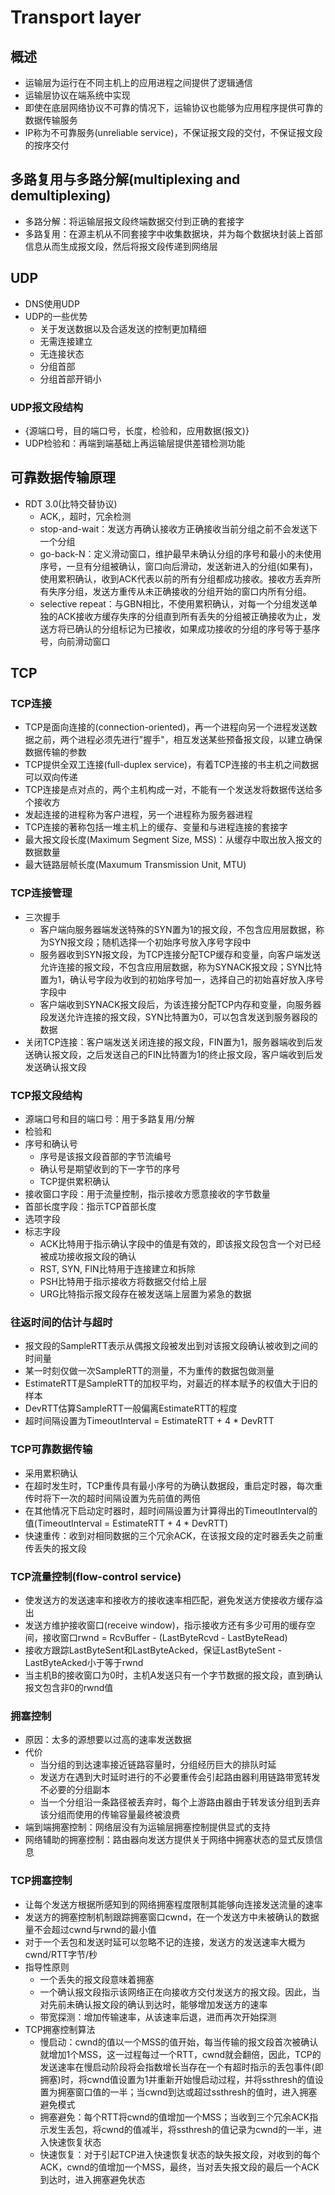 # Transport layer

## 概述

- 运输层为运行在不同主机上的应用进程之间提供了逻辑通信
- 运输层协议在端系统中实现
- 即使在底层网络协议不可靠的情况下，运输协议也能够为应用程序提供可靠的数据传输服务
- IP称为不可靠服务(unreliable service)，不保证报文段的交付，不保证报文段的按序交付

## 多路复用与多路分解(multiplexing and demultiplexing)

- 多路分解：将运输层报文段终端数据交付到正确的套接字
- 多路复用：在源主机从不同套接字中收集数据块，并为每个数据块封装上首部信息从而生成报文段，然后将报文段传递到网络层

## UDP

- DNS使用UDP
- UDP的一些优势
  - 关于发送数据以及合适发送的控制更加精细
  - 无需连接建立
  - 无连接状态
  - 分组首部
  - 分组首部开销小

### UDP报文段结构

- {源端口号，目的端口号，长度，检验和，应用数据(报文)}
- UDP检验和：再端到端基础上再运输层提供差错检测功能

## 可靠数据传输原理

- RDT 3.0(比特交替协议)
  - ACK,，超时，冗余检测
  - stop-and-wait：发送方再确认接收方正确接收当前分组之前不会发送下一个分组
  - go-back-N：定义滑动窗口，维护最早未确认分组的序号和最小的未使用序号，一旦有分组被确认，窗口向后滑动，发送新进入的分组(如果有)，使用累积确认，收到ACK代表以前的所有分组都成功接收。接收方丢弃所有失序分组，发送方重传从未正确接收的分组开始的窗口内所有分组。
  - selective repeat：与GBN相比，不使用累积确认，对每一个分组发送单独的ACK接收方缓存失序的分组直到所有丢失的分组被正确接收为止，发送方将已确认的分组标记为已接收，如果成功接收的分组的序号等于基序号，向前滑动窗口

## TCP

### TCP连接

- TCP是面向连接的(connection-oriented)，再一个进程向另一个进程发送数据之前，两个进程必须先进行"握手"，相互发送某些预备报文段，以建立确保数据传输的参数
- TCP提供全双工连接(full-duplex service)，有着TCP连接的书主机之间数据可以双向传递
- TCP连接是点对点的，两个主机构成一对，不能有一个发送发将数据传送给多个接收方
- 发起连接的进程称为客户进程，另一个进程称为服务器进程
- TCP连接的著称包括一堆主机上的缓存、变量和与进程连接的套接字
- 最大报文段长度(Maximum Segment Size, MSS)：从缓存中取出放入报文的数据数量
- 最大链路层帧长度(Maxumum Transmission Unit, MTU)

### TCP连接管理

- 三次握手
  - 客户端向服务器端发送特殊的SYN置为1的报文段，不包含应用层数据，称为SYN报文段；随机选择一个初始序号放入序号字段中
  - 服务器收到SYN报文段，为TCP连接分配TCP缓存和变量，向客户端发送允许连接的报文段，不包含应用层数据，称为SYNACK报文段；SYN比特置为1，确认号字段为收到的初始序号加一，选择自己的初始喜好放入序号字段中
  - 客户端收到SYNACK报文段后，为该连接分配TCP内存和变量，向服务器段发送允许连接的报文段，SYN比特置为0，可以包含发送到服务器段的数据
- 关闭TCP连接：客户端发送关闭连接的报文段，FIN置为1，服务器端收到后发送确认报文段，之后发送自己的FIN比特置为1的终止报文段，客户端收到后发发送确认报文段

### TCP报文段结构

- 源端口号和目的端口号：用于多路复用/分解
- 检验和
- 序号和确认号
  - 序号是该报文段首部的字节流编号
  - 确认号是期望收到的下一字节的序号
  - TCP提供累积确认
- 接收窗口字段：用于流量控制，指示接收方愿意接收的字节数量
- 首部长度字段：指示TCP首部长度
- 选项字段
- 标志字段
  - ACK比特用于指示确认字段中的值是有效的，即该报文段包含一个对已经被成功接收报文段的确认
  - RST, SYN, FIN比特用于连接建立和拆除
  - PSH比特用于指示接收方将数据交付给上层
  - URG比特指示报文段存在被发送端上层置为紧急的数据

### 往返时间的估计与超时

- 报文段的SampleRTT表示从偶报文段被发出到对该报文段确认被收到之间的时间量
- 某一时刻仅做一次SampleRTT的测量，不为重传的数据包做测量
- EstimateRTT是SampleRTT的加权平均，对最近的样本赋予的权值大于旧的样本
- DevRTT估算SampleRTT一般偏离EstimateRTT的程度
- 超时间隔设置为TimeoutInterval = EstimateRTT + 4 * DevRTT

### TCP可靠数据传输

- 采用累积确认
- 在超时发生时，TCP重传具有最小序号的为确认数据段，重启定时器，每次重传时将下一次的超时间隔设置为先前值的两倍
- 在其他情况下启动定时器时，超时间隔设置为计算得出的TimeoutInterval的值(TimeoutInterval = EstimateRTT + 4 * DevRTT)
- 快速重传：收到对相同数据的三个冗余ACK，在该报文段的定时器丢失之前重传丢失的报文段

### TCP流量控制(flow-control service)

- 使发送方的发送速率和接收方的接收速率相匹配，避免发送方使接收方缓存溢出
- 发送方维护接收窗口(receive window)，指示接收方还有多少可用的缓存空间，接收窗口rwnd = RcvBuffer - (LastByteRcvd - LastByteRead)
- 接收方跟踪LastByteSent和LastByteAcked，保证LastByteSent - LastByteAcked小于等于rwnd
- 当主机B的接收窗口为0时，主机A发送只有一个字节数据的报文段，直到确认报文包含非0的rwnd值

### 拥塞控制

- 原因：太多的源想要以过高的速率发送数据
- 代价
  - 当分组的到达速率接近链路容量时，分组经历巨大的排队时延
  - 发送方在遇到大时延时进行的不必要重传会引起路由器利用链路带宽转发不必要的分组副本
  - 当一个分组沿一条路径被丢弃时，每个上游路由器由于转发该分组到丢弃该分组而使用的传输容量最终被浪费
- 端到端拥塞控制：网络层没有为运输层拥塞控制提供显式的支持
- 网络辅助的拥塞控制：路由器向发送方提供关于网络中拥塞状态的显式反馈信息

### TCP拥塞控制

- 让每个发送方根据所感知到的网络拥塞程度限制其能够向连接发送流量的速率
- 发送方的拥塞控制机制跟踪拥塞窗口cwnd，在一个发送方中未被确认的数据量不会超过cwnd与rwnd的最小值
- 对于一个丢包和发送时延可以忽略不记的连接，发送方的发送速率大概为cwnd/RTT字节/秒
- 指导性原则
  - 一个丢失的报文段意味着拥塞
  - 一个确认报文段指示该网络正在向接收方交付发送方的报文段。因此，当对先前未确认报文段的确认到达时，能够增加发送方的速率
  - 带宽探测：增加传输速率，从该速率后退，进而再次开始探测
- TCP拥塞控制算法
  - 慢启动：cwnd的值以一个MSS的值开始，每当传输的报文段首次被确认就增加1个MSS，这一过程每过一个RTT，cwnd就会翻倍，因此，TCP的发送速率在慢启动阶段将会指数增长当存在一个有超时指示的丢包事件(即拥塞)时，将cwnd值设置为1并重新开始慢启动过程，并将ssthresh的值设置为拥塞窗口值的一半；当cwnd到达或超过ssthresh的值时，进入拥塞避免模式
  - 拥塞避免：每个RTT将cwnd的值增加一个MSS；当收到三个冗余ACK指示发生丢包，将cwnd的值减半，将ssthresh的值记录为cwnd的一半，进入快速恢复状态
  - 快速恢复：对于引起TCP进入快速恢复状态的缺失报文段，对收到的每个ACK，cwnd的值增加一个MSS，最终，当对丢失报文段的最后一个ACK到达时，进入拥塞避免状态
